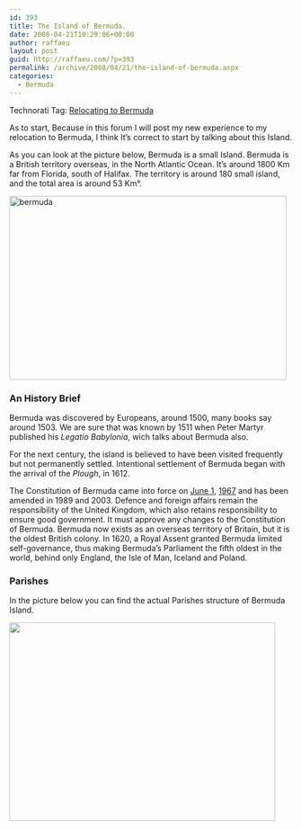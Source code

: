 ```yaml
---
id: 393
title: The Island of Bermuda.
date: 2008-04-21T10:29:06+00:00
author: raffaeu
layout: post
guid: http://raffaeu.com/?p=393
permalink: /archive/2008/04/21/the-island-of-bermuda.aspx
categories:
  - Bermuda
---
```

<div class="wlWriterSmartContent" id="scid:0767317B-992E-4b12-91E0-4F059A8CECA8:1a7fbef2-3df6-401b-992c-b2c507909d2a" style="padding-right: 0px; display: inline; padding-left: 0px; padding-bottom: 0px; margin: 0px; padding-top: 0px">
  Technorati Tag: <a href="http://technorati.com/tags/Relocating%20to%20Bermuda" rel="tag">Relocating to Bermuda</a>
</div>

As to start, Because in this forum I will post my new experience to my relocation to Bermuda, I think It&#8217;s correct to start by talking about this Island. 

As you can look at the picture below, Bermuda is a small Island. Bermuda is a British territory overseas, in the North Atlantic Ocean. It&#8217;s around 1800 Km far from Florida, south of Halifax. The territory is around 180 small island, and the total area is around 53 Km°. 

[<img style="border-right: 0px; border-top: 0px; border-left: 0px; border-bottom: 0px" height="327" alt="bermuda" src="http://raffaeu.com/wp-content/uploads/2013/03/e2123a22-a682-4334-a649-2a24060a2e1ebermuda_thumb.png" width="493" border="0" />](http://raffaeu.com/wp-content/uploads/2013/03/e10f50f4-ea80-4ac1-a8a3-fd81069bae6dbermuda_2.png) 

### An History Brief

Bermuda was discovered by Europeans, around 1500, many books say around 1503. We are sure that was known by 1511 when Peter Martyr published his _Legatio Babylonia_, wich talks about Bermuda also.

For the next century, the island is believed to have been visited frequently but not permanently settled. Intentional settlement of Bermuda began with the arrival of the _Plough_, in 1612. 

The Constitution of Bermuda came into force on [June 1](http://en.wikipedia.org/wiki/June_1), [1967](http://en.wikipedia.org/wiki/1967) and has been amended in 1989 and 2003. Defence and foreign affairs remain the responsibility of the United Kingdom, which also retains responsibility to ensure good government. It must approve any changes to the Constitution of Bermuda. Bermuda now exists as an overseas territory of Britain, but it is the oldest British colony. In 1620, a Royal Assent granted Bermuda limited self-governance, thus making Bermuda&#8217;s Parliament the fifth oldest in the world, behind only England, the Isle of Man, Iceland and Poland.

### Parishes

In the picture below you can find the actual Parishes structure of Bermuda Island.

<img height="353" src="http://upload.wikimedia.org/wikipedia/commons/d/dc/Bermuda-divmap.png" width="473" />